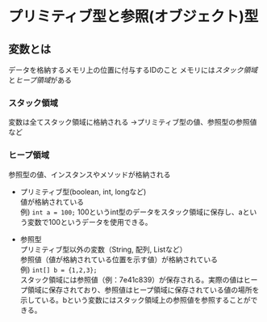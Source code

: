 # プリミティブ型と参照(オブジェクト)型
## 変数とは
データを格納するメモリ上の位置に付与するIDのこと
メモリには*スタック領域*と*ヒープ領域*がある

### スタック領域
変数は全てスタック領域に格納される
→プリミティブ型の値、参照型の参照値など

### ヒープ領域
参照型の値、インスタンスやメソッドが格納される


* プリミティブ型(boolean, int, longなど)<br/>
値が格納されている<br/>
例) `int a = 100;`
100というint型のデータをスタック領域に保存し、aという変数で100というデータを使用できる。

* 参照型<br/>
プリミティブ型以外の変数（String, 配列, Listなど）<br/>
参照値（値が格納されている位置を示す値）が格納されている<br/>
例) `int[] b = {1,2,3};` <br/>
スタック領域には参照値（例：7e41c839）が保存される。実際の値はヒープ領域に保存されており、参照値はヒープ領域に保存されている値の場所を示している。bという変数にはスタック領域上の参照値を参照することができる。
